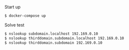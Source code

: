 Start up
```bash
$ docker-compose up
```

Solve test
```bash
$ nslookup subdomain.localhost 192.169.0.10
$ nslookup thirddomain.subdomain.localhost 192.169.0.10
$ nslookup thirddomain.subdomain 192.169.0.10
```
